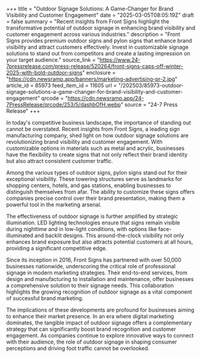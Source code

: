 +++
title = "Outdoor Signage Solutions: A Game-Changer for Brand Visibility and Customer Engagement"
date = "2025-03-05T08:05:19Z"
draft = false
summary = "Recent insights from Front Signs highlight the transformative potential of outdoor signage in enhancing brand visibility and customer engagement across various industries."
description = "Front Signs provides premium outdoor signs and pylon signs that enhance brand visibility and attract customers effectively. Invest in customizable signage solutions to stand out from competitors and create a lasting impression on your target audience."
source_link = "https://www.24-7pressrelease.com/press-release/520264/front-signs-caps-off-winter-2025-with-bold-outdoor-signs"
enclosure = "https://cdn.newsramp.app/banners/marketing-advertising-pr-2.jpg"
article_id = 85973
feed_item_id = 11605
url = "/202503/85973-outdoor-signage-solutions-a-game-changer-for-brand-visibility-and-customer-engagement"
qrcode = "https://cdn.newsramp.app/24-7PressRelease/qrcode/253/5/dashbOfH.webp"
source = "24-7 Press Release"
+++

<p>In today's competitive business landscape, the importance of standing out cannot be overstated. Recent insights from Front Signs, a leading sign manufacturing company, shed light on how outdoor signage solutions are revolutionizing brand visibility and customer engagement. With customizable options in materials such as metal and acrylic, businesses have the flexibility to create signs that not only reflect their brand identity but also attract consistent customer traffic.</p><p>Among the various types of outdoor signs, pylon signs stand out for their exceptional visibility. These towering structures serve as landmarks for shopping centers, hotels, and gas stations, enabling businesses to distinguish themselves from afar. The ability to customize these signs offers companies precise control over their brand presentation, making them a powerful tool in the marketing arsenal.</p><p>The effectiveness of outdoor signage is further amplified by strategic illumination. LED lighting technologies ensure that signs remain visible during nighttime and in low-light conditions, with options like face-illuminated and backlit designs. This around-the-clock visibility not only enhances brand exposure but also attracts potential customers at all hours, providing a significant competitive edge.</p><p>Since its inception in 2016, Front Signs has partnered with over 50,000 businesses nationwide, underscoring the critical role of professional signage in modern marketing strategies. Their end-to-end services, from design and manufacturing to installation and maintenance, offer businesses a comprehensive solution to their signage needs. This collaboration highlights the growing recognition of outdoor signage as a vital component of successful brand marketing.</p><p>The implications of these developments are profound for businesses aiming to enhance their market presence. In an era where digital marketing dominates, the tangible impact of outdoor signage offers a complementary strategy that can significantly boost brand recognition and customer engagement. As companies continue to explore innovative ways to connect with their audience, the role of outdoor signage in shaping consumer perceptions and driving foot traffic cannot be overlooked.</p>